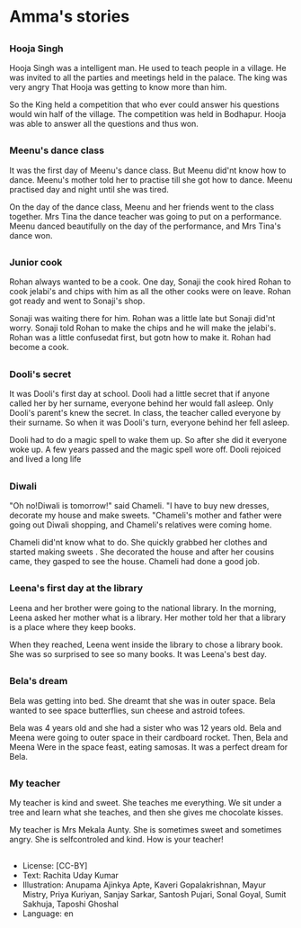 # Amma's stories

##

### Hooja Singh

Hooja Singh was a intelligent man. He used to teach people in a village. He was invited to all the parties and meetings held in the palace. The king was very angry That Hooja was getting to know more than him.

So the King held a competition that who ever could answer his questions would win half of the village. The competition was held in Bodhapur. Hooja was able to answer all the questions and thus won.

##

### Meenu's dance class

It was the first day of Meenu's dance class. But Meenu did'nt know how to dance. Meenu's mother told her to practise till she got how to dance. Meenu practised day and night until she was tired.

On the day of the dance class, Meenu and her friends went to the class together. Mrs Tina the dance teacher was going to put on a performance. Meenu danced beautifully on the day of the performance, and Mrs Tina's dance won.

##

### Junior cook

Rohan always wanted to be a cook. One day, Sonaji the cook hired Rohan to cook jelabi's and chips with him as all the other cooks were on leave. Rohan got ready and went to Sonaji's shop.

Sonaji was waiting there for him. Rohan was a little late but Sonaji did'nt worry. Sonaji told Rohan to make the chips and he will make the jelabi's. Rohan was a little confusedat first, but gotn how to make it. Rohan had become a cook.

##

### Dooli's secret

It was Dooli's first day at school. Dooli had a little secret that if anyone called her by her surname, everyone behind her would fall asleep. Only Dooli's parent's knew the secret. In class, the teacher called everyone by their surname. So when it was Dooli's turn, everyone behind her fell asleep.

Dooli had to do a magic spell to wake them up. So after she did it everyone woke up. A few years passed and the magic spell wore off. Dooli rejoiced and lived a long life

##

### Diwali

"Oh no!Diwali is tomorrow!" said Chameli. "I have to buy new dresses, decorate my house and make sweets. "Chameli's mother and father were going out Diwali shopping, and Chameli's relatives were coming home.

Chameli did'nt know what to do. She quickly grabbed her clothes and started making sweets . She decorated the house and after her cousins came, they gasped to see the house. Chameli had done a good job.

##

### Leena's first day at the library

Leena and her brother were going to the national library. In the morning, Leena asked her mother what is a library. Her mother told her that a library is a place where they keep books.

When they reached, Leena went inside the library to chose a library book. She was so surprised to see so many books. It was Leena's best day.

##

### Bela's dream

Bela was getting into bed. She dreamt that she was in outer space. Bela wanted to see space butterflies, sun cheese and astroid tofees.

Bela was 4 years old and she had a sister who was 12 years old. Bela and Meena were going to outer space in their cardboard rocket. Then, Bela and Meena Were in the space feast, eating samosas. It was a perfect dream for Bela.

##

### My teacher

My teacher is kind and sweet. She teaches me everything. We sit under a tree and learn what she teaches, and then she gives me chocolate kisses.

My teacher is Mrs Mekala Aunty. She is sometimes sweet and sometimes angry. She is selfcontroled and kind. How is your teacher!

##
* License: [CC-BY]
* Text: Rachita Uday Kumar
* Illustration: Anupama Ajinkya Apte, Kaveri Gopalakrishnan, Mayur Mistry, Priya Kuriyan, Sanjay Sarkar, Santosh Pujari, Sonal Goyal, Sumit Sakhuja, Taposhi Ghoshal
* Language: en
